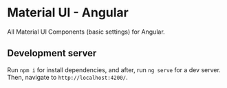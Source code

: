 # Material UI - Angular

All Material UI Components (basic settings) for Angular.

## Development server

Run `npm i` for install dependencies, and after, run `ng serve` for a dev server. 
Then, navigate to `http://localhost:4200/`.
